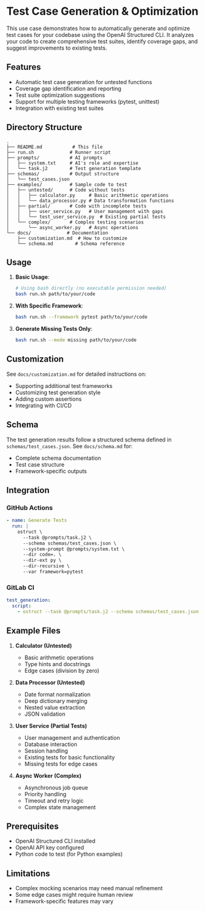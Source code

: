 # Test Case Generation & Optimization

This use case demonstrates how to automatically generate and optimize test cases for your codebase using the OpenAI Structured CLI. It analyzes your code to create comprehensive test suites, identify coverage gaps, and suggest improvements to existing tests.

## Features

- Automatic test case generation for untested functions
- Coverage gap identification and reporting
- Test suite optimization suggestions
- Support for multiple testing frameworks (pytest, unittest)
- Integration with existing test suites

## Directory Structure

```
.
├── README.md           # This file
├── run.sh             # Runner script
├── prompts/           # AI prompts
│   ├── system.txt     # AI's role and expertise
│   └── task.j2        # Test generation template
├── schemas/           # Output structure
│   └── test_cases.json
├── examples/          # Sample code to test
│   ├── untested/      # Code without tests
│   │   ├── calculator.py     # Basic arithmetic operations
│   │   └── data_processor.py # Data transformation functions
│   ├── partial/       # Code with incomplete tests
│   │   ├── user_service.py   # User management with gaps
│   │   └── test_user_service.py  # Existing partial tests
│   └── complex/       # Complex testing scenarios
│       └── async_worker.py   # Async operations
└── docs/             # Documentation
    ├── customization.md  # How to customize
    └── schema.md        # Schema reference
```

## Usage

1. **Basic Usage**:

   ```bash
   # Using bash directly (no executable permission needed)
   bash run.sh path/to/your/code
   ```

2. **With Specific Framework**:

   ```bash
   bash run.sh --framework pytest path/to/your/code
   ```

3. **Generate Missing Tests Only**:

   ```bash
   bash run.sh --mode missing path/to/your/code
   ```

## Customization

See `docs/customization.md` for detailed instructions on:

- Supporting additional test frameworks
- Customizing test generation style
- Adding custom assertions
- Integrating with CI/CD

## Schema

The test generation results follow a structured schema defined in `schemas/test_cases.json`. See `docs/schema.md` for:

- Complete schema documentation
- Test case structure
- Framework-specific outputs

## Integration

### GitHub Actions

```yaml
- name: Generate Tests
  run: |
    ostruct \
      --task @prompts/task.j2 \
      --schema schemas/test_cases.json \
      --system-prompt @prompts/system.txt \
      --dir code=. \
      --dir-ext py \
      --dir-recursive \
      --var framework=pytest
```

### GitLab CI

```yaml
test_generation:
  script:
    - ostruct --task @prompts/task.j2 --schema schemas/test_cases.json --system-prompt @prompts/system.txt --dir code=. --dir-ext py --dir-recursive
```

## Example Files

1. **Calculator (Untested)**
   - Basic arithmetic operations
   - Type hints and docstrings
   - Edge cases (division by zero)

2. **Data Processor (Untested)**
   - Date format normalization
   - Deep dictionary merging
   - Nested value extraction
   - JSON validation

3. **User Service (Partial Tests)**
   - User management and authentication
   - Database interaction
   - Session handling
   - Existing tests for basic functionality
   - Missing tests for edge cases

4. **Async Worker (Complex)**
   - Asynchronous job queue
   - Priority handling
   - Timeout and retry logic
   - Complex state management

## Prerequisites

- OpenAI Structured CLI installed
- OpenAI API key configured
- Python code to test (for Python examples)

## Limitations

- Complex mocking scenarios may need manual refinement
- Some edge cases might require human review
- Framework-specific features may vary
